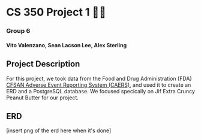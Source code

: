 # CS 350 Project 1 🥜🧈
### Group 6
#### Vito Valenzano, Sean Lacson Lee, Alex Sterling

## Project Description
For this project, we took data from the Food and Drug Administration (FDA) [CFSAN Adverse Event Reporting System (CAERS)](https://www.fda.gov/food/compliance-enforcement-food/cfsan-adverse-event-reporting-system-caers), and used it to create an ERD and a PostgreSQL database. We focused specically on Jif Extra Cruncy Peanut Butter for our project. 

## ERD
[insert png of the erd here when it's done]